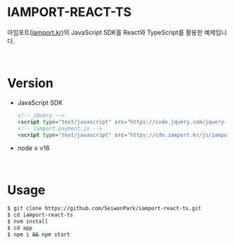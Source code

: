 # IAMPORT-REACT-TS
아임포트([iamport.kr](https://www.iamport.kr/))의 JavaScript SDK를 React와 TypeScript를 활용한 예제입니다.

<br/>

# Version
- JavaScript SDK
  ```html
  <!-- jQuery -->
  <script type="text/javascript" src="https://code.jquery.com/jquery-1.12.4.min.js"></script>
  <!-- iamport.payment.js -->
  <script type="text/javascript" src="https://cdn.iamport.kr/js/iamport.payment-1.1.8.js"></script>
  ```
- node ≥ v16

<br/>   

# Usage
```bash
$ git clone https://github.com/SeiwonPark/iamport-react-ts.git
$ cd iamport-react-ts
$ nvm install
$ cd app
$ npm i && npm start
```
